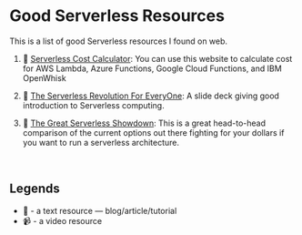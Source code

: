 # Good Serverless Resources

This is a list of good Serverless resources I found on web. 

1. ​:memo: [Serverless Cost Calculator](http://serverlesscalc.com/): You can use this website to calculate cost for AWS Lambda, Azure Functions, Google Cloud Functions, and IBM OpenWhisk

2. ​:memo: [The Serverless Revolution For EveryOne](http://thewebivore.com/serverless-revolution-for-everyone/): A slide deck giving good introduction to Serverless computing. 

3. ​:memo:​ [The Great Serverless Showdown](https://headmelted.com/serverless-showdown-4a771ca561d2): This is a great head-to-head comparison of the current options out there fighting for your dollars if you want to run a serverless architecture.

   ​


## Legends

* ​:memo: - a text resource — blog/article/tutorial
* ​:video_camera: - a video resource 